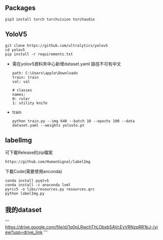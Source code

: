 
## Packages
```
pip3 install torch torchvision torchaudio
```



## YoloV5
```
git clone https://github.com/ultralytics/yolov5
cd yolov5
pip install -r requirements.txt
```
* 需在yolov5資料夾中心新增dataset.yaml
    路徑不可有中文
    ```
    path: C:\Users\apple\Downloads
    train: train
    val: val

    # classes
    names:
    0: ruler
    1: utility knife

    ```
* train
    ```
    python train.py --img 640 --batch 10 --epochs 100 --data dataset.yaml --weights yolov5s.pt
    ```

## labelImg
可下載Release的zip檔案
```
https://github.com/HumanSignal/labelImg
```

下載Code(需要使用anconda)
```
conda install pyqt=5
conda install -c anaconda lxml
pyrcc5 -o libs/resources.py resources.qrc
python labelImg.py
```

## 我的dataset
'''
https://drive.google.com/file/d/1q0pLRwchThLObxb5AVcEyVRNzpRR1bJ-/view?usp=drive_link
'''




